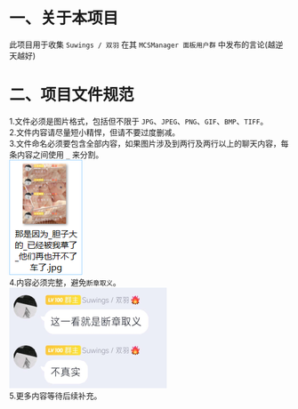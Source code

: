 # 一、关于本项目 
此项目用于收集 `Suwings / 双羽` 在其 `MCSManager 面板用户群` 中发布的言论(越逆天越好)


# 二、项目文件规范
1.文件必须是图片格式，包括但不限于 `JPG`、`JPEG`、`PNG`、`GIF`、`BMP`、`TIFF`。  
2.文件内容请尽量短小精悍，但请不要过度删减。  
3.文件命名必须要包含全部内容，如果图片涉及到两行及两行以上的聊天内容，每条内容之间使用 `_` 来分割。  
![SuwingsSay - 那是因为_胆子大的_已经被我草了_他们再也开不了车了](./readme/那是因为_胆子大的_已经被我草了_他们再也开不了车了-示例.png "SuwingsSay - 那是因为_胆子大的_已经被我草了_他们再也开不了车了")  
4.内容必须完整，避免`断章取义`。  
![SuwingsSay - 这一看就是断章取义_不真实](./readme/这一看就是断章取义_不真实.png "SuwingsSay - 这一看就是断章取义_不真实")  
5.更多内容等待后续补充。  
